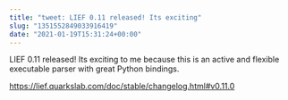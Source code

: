```yaml
---
title: "tweet: LIEF 0.11 released! Its exciting"
slug: "1351552849033916419"
date: "2021-01-19T15:31:24+00:00"
---
```

LIEF 0.11 released! Its exciting to me because this is an active and flexible executable parser with great Python bindings.

https://lief.quarkslab.com/doc/stable/changelog.html#v0.11.0